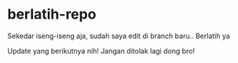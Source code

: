 # berlatih-repo
Sekedar iseng-iseng aja, sudah saya edit di branch baru.. 
Berlatih ya


Update yang berikutnya nih! Jangan ditolak lagi dong bro!
